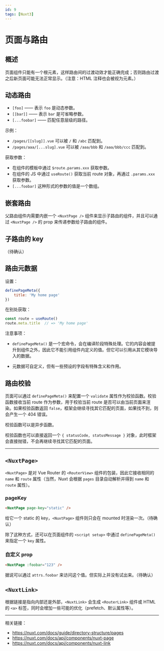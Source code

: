 ```yaml
---
id: 9
tags: [Nuxt3]
---
```


# 页面与路由

## 概述

页面组件只能有一个根元素，这样路由间的过渡动效才能正确完成；否则路由过渡之后新页面可能无法正常显示。（注意：HTML 注释也会被视为元素。）

## 动态路由

* `[foo]` —— 表示 `foo` 是动态参数。
* `[[bar]]` —— 表示 `bar` 是可省略参数。
* `[...foobar]` —— 匹配任意层级的路径。

示例：

* `/pages/[[slug]].vue` 可以被 `/` 和 `/abc` 匹配到。
* `/pages/aaa/[...slug].vue` 可以被 `/aaa/bbb` 和 `/aaa/bbb/ccc` 匹配到。

获取参数：

* 在组件的模板中通过 `$route.params.xxx` 获取参数。
* 在组件的 JS 中通过 `useRoute()` 获取当前 route 对象，再通过 `.params.xxx` 获取参数。
* `[...foobar]` 这种形式的参数的值是一个数组。

## 嵌套路由

父路由组件内需要内嵌一个 `<NuxtPage />` 组件来显示子路由的组件，并且可以通过 `<NuxtPage />` 的 prop 来传递参数给子路由的组件。

## 子路由的 key

（待确认）

## 路由元数据

设置：

```js
definePageMeta({
	title: 'My home page'
})
```

在别处获取：

```js
const route = useRoute()
route.meta.title  // => 'My home page'
```

注意事项：

* `definePageMeta()` 是一个宏命令，会在编译阶段特殊处理。它的内容会被提升到组件之外，因此它不能引用组件内定义的值。但它可以引用从其它模块导入的数据。

* 元数据可自定义，但有一些预设的字段有特殊含义和作用。


## 路由校验

页面可以通过 `definePageMeta()` 来配置一个 `validate` 属性作为校验函数。校验函数接收当前 route 作为参数，用于校验当前 route 是否可以由当前页面来渲染。如果校验函数返回 `false`，框架会继续寻找其它匹配的页面，如果找不到，则会产生一个 404 错误。

校验函数可以是异步函数。

校验函数也可以直接返回一个 `{ statusCode, statusMessage }` 对象，此时框架会直接抛错，不会再继续寻找其它匹配的页面。

***

## `<NuxtPage>`

`<NuxtPage>` 是对 Vue Router 的 `<RouterView>` 组件的包装，因此它接收相同的 `name` 和 `route` 属性（当然，Nuxt 会根据 `pages` 目录自动解析并得到 `name` 和 `route` 属性）。

### pageKey

```html
<NuxtPage page-key="static" />
```

给它一个 static 的 key，`<NuxtPage>` 组件则只会在 mounted 时渲染一次。（待确认）

除了这种方式，还可以在页面组件的 `<script setup>` 中通过 `definePageMeta()` 来指定一个 `key` 属性。

### 自定义 prop

```html
<NuxtPage :foobar="123" />
```

据说可以通过 `attrs.foobar` 来访问这个值。但实际上并没有试出来。（待确认）


## `<NuxtLink>`

根据链接是指向内部还是外部，`<NuxtLink>` 会生成 `<RouterLink>` 组件或 HTML 的 `<a>` 标签，同时会增加一些可能的优化（prefetch、默认属性等）。


***

相关链接：

* https://nuxt.com/docs/guide/directory-structure/pages
* https://nuxt.com/docs/api/components/nuxt-page
* https://nuxt.com/docs/api/components/nuxt-link
